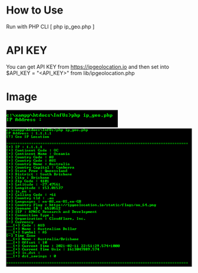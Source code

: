 # How to Use
Run with PHP CLI
[ php ip_geo.php ]
# API KEY
You can get API KEY from https://ipgeolocation.io
and then set into $API_KEY = "<API_KEY>" from lib/ipgeolocation.php
# Image
<img src="thumb/img1.png">
<img src="thumb/img2.png">